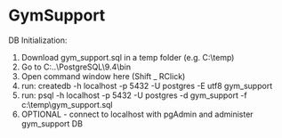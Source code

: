 # GymSupport

DB Initialization:
1. Download gym_support.sql in a temp folder (e.g. C:\temp\)
2. Go to C:\..\PostgreSQL\9.4\bin
3. Open command window here (Shift _ RClick)
4. run: createdb -h localhost -p 5432 -U postgres -E utf8 gym_support
5. run: psql -h localhost -p 5432 -U postgres -d gym_support -f c:\temp\gym_support.sql
6. OPTIONAL - connect to localhost with pgAdmin and administer gym_support DB
